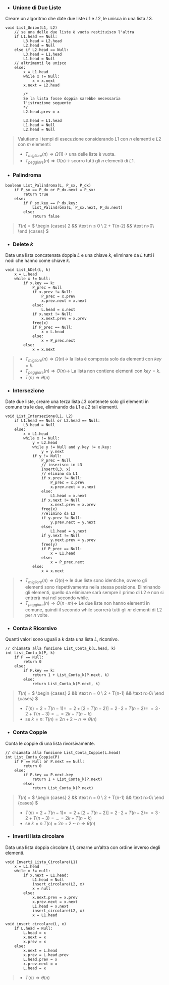 - ### Unione di Due Liste
Creare un algoritmo che date due liste $L1$ e $L2$, le unisca in una lista $L3$.
``` Pseudocodice TI:"List_Union" "FOLD"
void List_Union(L1, L2)
	// se una delle due liste è vuota restituisco l'altra
	if L1.head == Null:
		L3.head = L2.head
		L2.head = Null
	else if L2.head == Null:
		L3.head = L1.head
		L1.head = Null	
	// altrimenti le unisco
	else:
		x = L1.head
		while x != Null:
			x = x.next
		x.next = L2.head

		/* 
		Se la lista fosse doppia sarebbe necessaria 
		l'istruzione seguente 
		*/
		L2.head.prev = x

		L3.head = L1.head
		L1.head = Null
		L2.head = Null
```

>Valutiamo i tempi di esecuzione considerando $L1$ con $n$ elementi e $L2$ con $m$ elementi:
>- $T_{migliore}(n) \Rightarrow Ω(1) \rightarrow$ una delle liste è vuota.
>- $T_{peggiore}(n) \Rightarrow O(n) \rightarrow$ scorro tutti gli $n$ elementi di $L1$.

- ### Palindroma
``` Pseudocodice TI:"List_Palindroma" "FOLD"
boolean List_Palindroma(L, P_sx, P_dx)
	if P_sx == P_dx or P_dx.next = P_sx:
		return true
	else:
		if P_sx.key == P_dx.key:
			List_Palindroma(L, P_sx.next, P_dx.next)
		else:
			return false
```
>$T(n)$ = $
\begin {cases} 
2 && \text n ≤ 0 \\
2 + T(n-2) && \text n>0\\
\end {cases}
$

- ### Delete $k$
Data una lista concatenata doppia $L$ e una chiave $k$, eliminare da $L$ tutti i nodi che hanno come chiave $k$.
``` Pseudocodice TI:"List_kDel" "FOLD"
void List_kDel(L, k)
	x = L.head
	while x != Null:
		if x.key == k:
			P_prec = Null
			if x.prev != Null:
				P_prec = x.prev
				x.prev.next = x.next
			else:
				L.head = x.next
			if x.next != Null:
				x.next.prev = x.prev
			free(x)
			if P_prec == Null:
				x = L.head
			else:
				x = P_prec.next
		else:
			x = x.next
```

>- $T_{migliore}(n) \Rightarrow Ω(n) \rightarrow$ la lista è composta solo da elementi con $key = k$.
>- $T_{peggiore}(n) \Rightarrow O(n) \rightarrow$ La lista non contiene elementi con $key=k$.
>- $T(n) \Rightarrow θ(n)$

- ### Intersezione
Date due liste, creare una terza lista $L3$ contenete solo gli elementi in comune tra le due, eliminando da $L1$ e $L2$ tali elementi.
``` Pseudocodice TI:"List_Intersezione" "FOLD"
void List_Intersezione(L1, L2)
	if L1.head == Null or L2.head == Null:
		L3.head = Null
	else:
		x = L1.head
		while x != Null:
			y = L2.head
			while y != Null and y.key != x.key:
				y = y.next
			if y != Null:
				P_prec = Null
				// inserisco in L3
				Insert(L3, x)
				// elimino da L1
				if x.prev != Null:
					P_prec = x.prev
					x.prev.next = x.next
				else:
					L1.head = x.next
				if x.next != Null
					x.next.prev = x.prev
				free(x)
				//elimino da L2
				if y.prev != Null:
					y.prev.next = y.next
				else:
					L1.head = y.next
				if y.next != Null
					y.next.prev = y.prev
				free(y)
				if P_prec == Null:
					x = L1.head
				else:
					x = P_prec.next
			else:
				x = x.next
```

>- $T_{migliore}(n) \Rightarrow Ω(n) \rightarrow$ le due liste sono identiche, ovvero gli elementi sono rispettivamente nella stessa posizione. Eliminando gli elementi, quello da eliminare sarà sempre il primo di $L2$ e non si entrerà mai nel secondo while.
>- $T_{peggiore}(n) \Rightarrow O(n·m) \rightarrow$ Le due liste non hanno elementi in comune, quindi il secondo while scorrerà tutti gli $m$ elementi di $L2$ per $n$ volte.

- ### Conta $k$ Ricorsivo
Quanti valori sono uguali a $k$ data una lista $L$, ricorsivo.
``` Pseudocodice TI:"List_Conta_k" "FOLD"
// chiamata alla funzione List_Conta_k(L.head, k)
int List_Conta_k(P, k)
	if P == Null:
		return 0
	else:
		if P.key == k:
			return 1 + List_Conta_k(P.next, k)
		else:
			return List_Conta_k(P.next, k)
```
>$T(n)$ = $
\begin {cases} 
2 && \text n = 0 \\
2 + T(n-1) && \text n>0\\
\end {cases}
$ 
>- $T(n) = 2 + T(n-1) =$
>$=2+[2+T(n-2)]=2·2+T(n-2)=$
>$=3·2+T(n-3)=...=2k+T(n-k)$
>- se $k=n$:
>$T(n)=2n+2$ ⁓ $n \Rightarrow θ(n)$ 

- ### Conta Coppie
Conta le coppie di una lista rivorsivamente.
``` Pseudocodice TI:"List_Conta_Coppie" "FOLD"
// chiamata alla funzione List_Conta_Coppie(L.head)
int List_Conta_Coppie(P)
	if P == Null or P.next == Null:
		return 0
	else:
		if P.key == P.next.key
			return 1 + List_Conta_k(P.next)
		else:
			return List_Conta_k(P.next)
```
>$T(n)$ = $
\begin {cases} 
2 && \text n = 0 \\
2 + T(n-1) && \text n>0\\
\end {cases}
$ 
>- $T(n) = 2 + T(n-1) =$
>$=2+[2+T(n-2)]=2·2+T(n-2)=$
>$=3·2+T(n-3)=...=2k+T(n-k)$
>- se $k=n$
>$T(n)=2n+2$ ⁓ $n \Rightarrow θ(n)$ 

- ### Inverti lista circolare
Data una lista doppia circolare $L1$, crearne un’altra con ordine inverso degli elementi.
``` Pseudocodice TI:"Inverti_Lista_Circolare" "FOLD"
void Inverti_Lista_Circolare(L1)
	x = L1.head
	while x != null:
		if x.next = L1.head:
			L1.head = Null
			insert_circolare(L2, x)
			x = null
		else:
			x.next.prev = x.prev
			x.prev.next = x.next
			L1.head = x.next
			insert_circolare(L2, x)
			x = L1.head
```

``` Pseudocodice TI:"insert_circolare" "FOLD"
void insert_circolare(L, x)
	if L.head = Null:
		L.head = x
		x.next = x
		x.prev = x
	else:
		x.next = L.head
		x.prev = L.head.prev
		L.head.prev = x
		x.prev.next = x
		L.head = x
```

>- $T(n)\Rightarrow θ(n)$ 